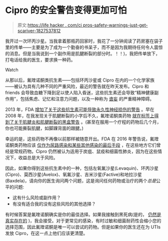 # Cipro 的安全警告变得更加可怕

> 原文:[https://life hacker . com/ci pros-safety-warnings-just-get-scariver-1827537812](https://lifehacker.com/cipros-safety-warnings-just-got-scarier-1827537812)

我开过一次环丙沙星。当我拿着那瓶药回家时，我花了一分钟阅读了药房塞在袋子里的传单——主要是为了成为一个勤奋的书呆子，而不是因为我期待任何令人震惊的消息。但是当我说到一个副作用是肌腱断裂的部分时。！！)，我把传单放下，打电话给我的医生，要求换一种药。

Watch

从那以后，氟喹诺酮类抗生素——包括环丙沙星或 Cipro 在内的一个化学家族——被认为具有几种不同的严重风险，最近的警告就在昨天发布。Cipro 和 friends 会导致血糖下降到足以使人陷入昏迷，这些抗生素还会导致“精神健康副作用”，包括焦虑、记忆和注意力问题，以及一种称为 [谵妄](https://www.mayoclinic.org/diseases-conditions/delirium/symptoms-causes/syc-20371386) 的严重精神障碍。

2013 年，FDA [增加了关于这些抗生素可能导致永久性神经损伤的警告](https://www.webmd.com/brain/news/20130826/fda-strengthens-fluoroquinolone-warning) 。早在 2008 年，在我发现关于肌腱断裂的小字后不久，氟喹诺酮类药物 [就在标签上得到了关于肌腱炎和肌腱断裂的黑盒警告](https://www.webmd.com/osteoarthritis/news/20080708/fda-warning-cipro-may-rupture-tendons) 。(甚至在服用一个疗程的药物后几个月，你也可能撕裂肌腱，如脚踝背面的跟腱。)

幸运的是，这些药物不再像以前那样被随意开出。FDA 在 2016 年警告说，氟喹诺酮类药物应该 [仅作为尿路感染和某些其他感染的最后手段](https://www.fda.gov/NewsEvents/Newsroom/PressAnnouncements/ucm513183.htm) ，在这些地方它们曾经是常规药物。Cipro 仍然被认为适用于炭疽、鼠疫和细菌性肺炎，因为在这些情况下，收益总是大于风险。

因此，如果你得到这些抗生素中的一种，包括左氧氟沙星(Levaquin)、环丙沙星(Cipro)、莫西沙星(Avelox)、氧氟沙星、吉米沙星(Factive)和地拉沙星(Baxdela)，请向你的医生询问两个问题，这是询问任何药物或治疗的两个*总是*公平的问题:

*   这有什么风险或副作用？
*   有没有适合我的没有这些风险的其他选择？

有时候答案是氟喹诺酮确实是你的最佳选择。如果我接触到黑死病(是的， [仍然是真实存在的](https://vitals.lifehacker.com/can-we-hide-from-plague-flu-and-the-spectre-of-death-1796557862#_ga=2.50284192.786210081.1531397419-524386510.1512754476) )，我会接受。对于更常见的感染，有时过敏和细菌耐药性会缩小您的选择范围，因此氟喹诺酮是唯一可以尝试的药物。但是如果你的医生还在为 UTIs 发放 Cipro，在这一点上他们应该更清楚。